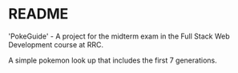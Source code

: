 # README

'PokeGuide' - A project for the midterm exam in the Full Stack Web Development course at RRC. 

A simple pokemon look up that includes the first 7 generations.
